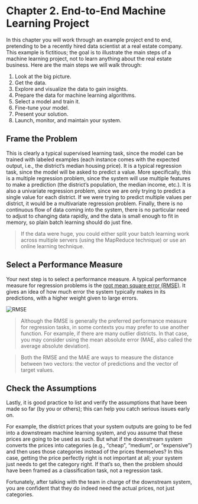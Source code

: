 # Chapter 2. End-to-End Machine Learning Project

In this chapter you will work through an example project end to end, pretending to be a recently hired data scientist at a real estate company. This example is fictitious; the goal is to illustrate the main steps of a machine learning project, not to learn anything about the real estate business. Here are the main steps we will walk through:

1. Look at the big picture.
2. Get the data.
3. Explore and visualize the data to gain insights.
4. Prepare the data for machine learning algorithms.
5. Select a model and train it.
6. Fine-tune your model.
7. Present your solution.
8. Launch, monitor, and maintain your system.

## Frame the Problem

This is clearly a typical supervised learning task, since the model can be trained with labeled examples (each instance comes with the expected output, i.e., the district’s median housing price). It is a typical regression task, since the model will be asked to predict a value. More specifically, this is a multiple regression problem, since the system will use multiple features to make a prediction (the district’s population, the median income, etc.). It is also a univariate regression problem, since we are only trying to predict a single value for each district. If we were trying to predict multiple values per district, it would be a multivariate regression problem. Finally, there is no continuous flow of data coming into the system, there is no particular need to adjust to changing data rapidly, and the data is small enough to fit in memory, so plain batch learning should do just fine.

> If the data were huge, you could either split your batch learning work across multiple servers (using the MapReduce technique) or use an online learning technique.

## Select a Performance Measure

Your next step is to select a performance measure. A typical performance measure for regression problems is the [root mean square error (RMSE)](https://en.wikipedia.org/wiki/Root-mean-square_deviation). It gives an idea of how much error the system typically makes in its predictions, with a higher weight given to large errors.

![RMSE](https://wikimedia.org/api/rest_v1/media/math/render/svg/e200c7728fb7996b3e3245a9d41ec5798367775b)

> Although the RMSE is generally the preferred performance measure for regression tasks, in some contexts you may prefer to use another function. For example, if there are many outlier districts. In that case, you may consider using the mean absolute error (MAE, also called the average absolute deviation).

> Both the RMSE and the MAE are ways to measure the distance between two vectors: the vector of predictions and the vector of target values.

## Check the Assumptions

Lastly, it is good practice to list and verify the assumptions that have been made so far (by you or others); this can help you catch serious issues early on.

For example, the district prices that your system outputs are going to be fed into a downstream machine learning system, and you assume that these prices are going to be used as such. But what if the downstream system converts the prices into categories (e.g., “cheap”, “medium”, or “expensive”) and then uses those categories instead of the prices themselves? In this case, getting the price perfectly right is not important at all; your system just needs to get the category right. If that’s so, then the problem should have been framed as a classification task, not a regression task.

Fortunately, after talking with the team in charge of the downstream system, you are confident that they do indeed need the actual prices, not just categories.

